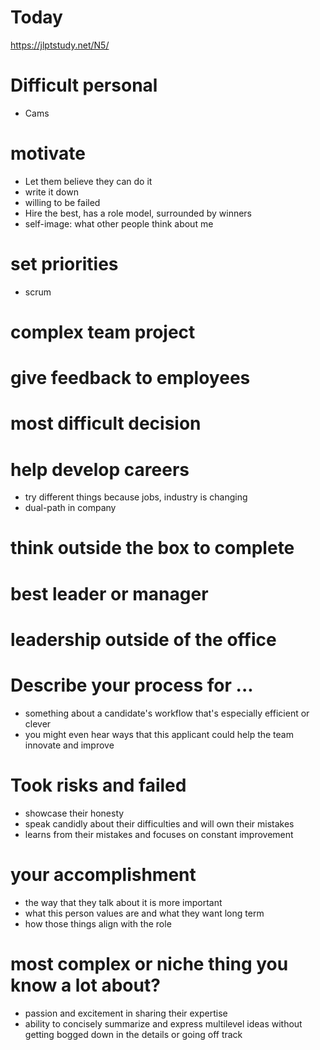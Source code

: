 # Today  

https://jlptstudy.net/N5/

# Difficult personal
* Cams

# motivate 
* Let them believe they can do it
* write it down
* willing to be failed
* Hire the best, has a role model, surrounded by winners
* self-image: what other people think about me


# set priorities
* scrum

# complex team project

# give feedback to employees

# most difficult decision

# help develop careers
* try different things because jobs, industry is changing
* dual-path in company

# think outside the box to complete

# best leader or manager

# leadership outside of the office


# Describe your process for ...
* something about a candidate's workflow that's especially efficient or clever
* you might even hear ways that this applicant could help the team innovate and improve

# Took risks and failed
* showcase their honesty
* speak candidly about their difficulties and will own their mistakes
* learns from their mistakes and focuses on constant improvement

# your accomplishment
* the way that they talk about it is more important
* what this person values are and what they want long term 
* how those things align with the role

# most complex or niche thing you know a lot about?
* passion and excitement in sharing their expertise
* ability to concisely summarize and express multilevel ideas without getting bogged down in the details or going off track
